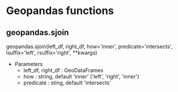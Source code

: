 # Geopandas functions

## geopandas.sjoin
geopandas.sjoin(left_df, right_df, how='inner', predicate='intersects', lsuffix='left', rsuffix='right', **kwargs)

- Parameters
  - left_df, right_df : GeoDataFrames
  - how : string, default 'inner' ('left', 'right', 'inner')
  - predicate : sting, default 'intersects'
